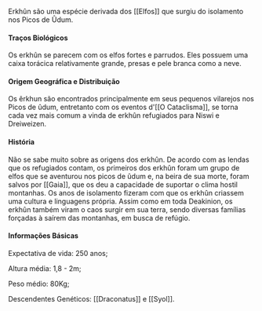 Erkhûn são uma espécie derivada dos [[Elfos]] que surgiu do isolamento nos Picos de Ûdum.
#### Traços Biológicos
Os erkhûn se parecem com os elfos fortes e parrudos. Eles possuem uma caixa torácica relativamente grande, presas e pele branca como a neve.
#### Origem Geográfica e Distribuição
Os êrkhun são encontrados principalmente em seus pequenos vilarejos nos Picos de ûdum, entretanto com os eventos d'[[O Cataclisma]], se torna cada vez mais comum a vinda de erkhûn refugiados para Niswi e Dreiweizen.
#### História
Não se sabe muito sobre as origens dos erkhûn. De acordo com as lendas que os refugiados contam, os primeiros dos erkhûn foram um grupo de elfos que se aventurou nos picos de ûdum e, na beira de sua morte, foram salvos por [[Gaia]], que os deu a capacidade de suportar o clima hostil montanhas. Os anos de isolamento fizeram com que os erkhûn criassem uma cultura e linguagens própria. Assim como em toda Deakinion, os erkhûn também viram o caos surgir em sua terra, sendo diversas famílias forçadas à saírem das montanhas, em busca de refúgio.
#### Informações Básicas
Expectativa de vida: 250 anos;

Altura média: 1,8 - 2m;

Peso médio: 80Kg;

Descendentes Genéticos: [[Draconatus]] e [[Syol]].

